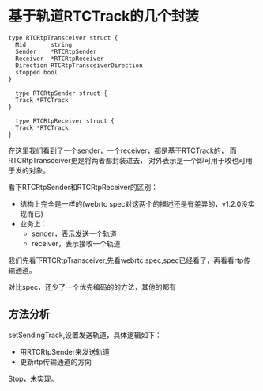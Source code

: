 # 基于轨道RTCTrack的几个封装

    type RTCRtpTransceiver struct {
      Mid       string
      Sender    *RTCRtpSender
      Receiver  *RTCRtpReceiver
      Direction RTCRtpTransceiverDirection
      stopped bool
    }

      type RTCRtpSender struct {
      Track *RTCTrack
    }

      type RTCRtpReceiver struct {
      Track *RTCTrack
    }

在这里我们看到了一个sender，一个receiver，都是基于RTCTrack的，
而RTCRtpTransceiver更是将两者都封装进去，
对外表示是一个即可用于收也可用于发的对象。

看下RTCRtpSender和RTCRtpReceiver的区别：

- 结构上完全是一样的(webrtc spec对这两个的描述还是有差异的，v1.2.0没实现而已)
- 业务上：
  - sender，表示发送一个轨道
  - receiver，表示接收一个轨道

我们先看下RTCRtpTransceiver,先看webrtc spec,spec已经看了，再看看rtp传输通道。

对比spec，还少了一个优先编码的的方法，其他的都有

## 方法分析

setSendingTrack,设置发送轨道，具体逻辑如下：

- 用RTCRtpSender来发送轨道
- 更新rtp传输通道的方向

Stop，未实现。
